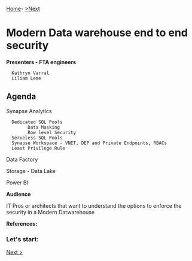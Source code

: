 
[Home](https://github.com/LiliamLeme/FTALive-Sessions_Synapse_SQL/edit/main/content/data/ModernDatawarehouse-Security/Agenda.md)\- [>Next](https://github.com/LiliamLeme/FTALive-Sessions_Synapse_SQL/blob/main/content/data/ModernDatawarehouse-Security/Network.md)


# Modern Data warehouse end to end security


**Presenters - FTA engineers**

      Kathryn Varral
      Liliam Leme


## Agenda

Synapse Analytics

      Dedicated SQL Pools
            Data Masking
            Row level Security
      Serveless SQL Pools
      Synapse Workspace - VNET, DEP and Private Endpoints, RBACs
      Least Privilege Rule

Data Factory

Storage - Data Lake

Power BI


**Audience**

IT Pros or architects that want to understand the options to enforce the security in a Modern Datwarehouse

**References:**



### Let's start:

 [Next >](https://github.com/LiliamLeme/FTALive-Sessions_Synapse_SQL/blob/main/content/data/ModernDatawarehouse-Security/Network.md)


